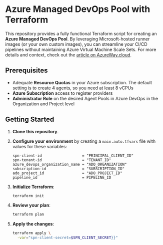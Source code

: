 # Azure Managed DevOps Pool with Terraform

This repository provides a fully functional Terraform script for creating an **Azure Managed DevOps Pool**. By leveraging Microsoft-hosted runner images (or your own custom images), you can streamline your CI/CD pipelines without maintaining Azure Virtual Machine Scale Sets. For more details and context, check out the [article on AzureWay.cloud](https://azureway.cloud).

## Prerequisites
- Adequate **Resource Quotas** in your Azure subscription. The default setting is to create 4 agents, so you need at least 8 vCPUs
- **Azure Subscription** access to register providers
- **Administrator Role** on the desired Agent Pools in Azure DevOps in the Organization and Project level

## Getting Started

1. **Clone this repository**.  
2. **Configure your environment** by creating a `main.auto.tfvars` file with values for these variables:

    ```hcl
    spn-client-id                  = "PRINCIPAL_CLIENT_ID"
    spn-tenant-id                  = "TENANT_ID"
    azure_devops_organization_name = "ADO_ORGANIZATION"
    subscription-id                = "SUBSCRIPTION_ID"
    ado_project_id                 = "ADO_PROJECT_ID"
    pipeline_id                    = PIPELINE_ID
    ```
3. **Initialize Terraform**:

    ```bash
    terraform init
    ```

4. **Review your plan**:

    ```bash
    terraform plan
    ```

5. **Apply the changes**:

    ```bash
    terraform apply \
      -var="spn-client-secret=$SPN_CLIENT_SECRET}}"
    ```
